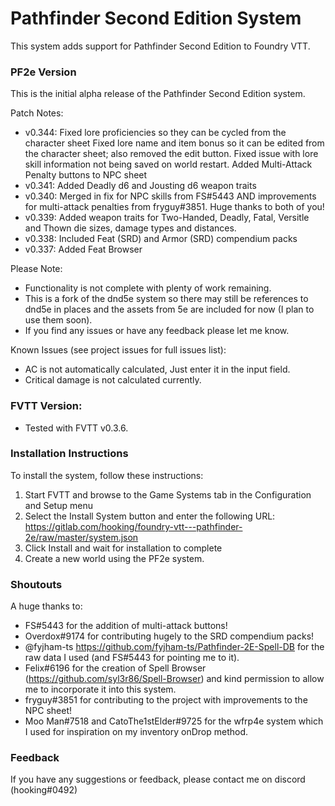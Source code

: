 # Pathfinder Second Edition System

This system adds support for Pathfinder Second Edition to Foundry VTT.

### PF2e Version
This is the initial alpha release of the Pathfinder Second Edition system.

Patch Notes:
*  v0.344: Fixed lore proficiencies so they can be cycled from the character sheet Fixed lore name and item bonus so it can be edited from the character sheet; also removed the edit button. Fixed issue with lore skill information not being saved on world restart. Added Multi-Attack Penalty buttons to NPC sheet
*  v0.341: Added Deadly d6 and Jousting d6 weapon traits
*  v0.340: Merged in fix for NPC skills from FS#5443 AND improvements for multi-attack penalties from fryguy#3851. Huge thanks to both of you!
*  v0.339: Added weapon traits for Two-Handed, Deadly, Fatal, Versitle and Thown die sizes, damage types and distances.
*  v0.338: Included Feat (SRD) and Armor (SRD) compendium packs 
*  v0.337: Added Feat Browser

Please Note:
- Functionality is not complete with plenty of work remaining. 
- This is a fork of the dnd5e system so there may still be references to dnd5e in places and the assets from 5e are included for now (I plan to use them soon).
- If you find any issues or have any feedback please let me know.

Known Issues (see project issues for full issues list):
- AC is not automatically calculated, Just enter it in the input field.
- Critical damage is not calculated currently.

### FVTT Version:
- Tested with FVTT v0.3.6.

### Installation Instructions

To install the system, follow these instructions:

1. Start FVTT and browse to the Game Systems tab in the Configuration and Setup menu
2. Select the Install System button and enter the following URL: https://gitlab.com/hooking/foundry-vtt---pathfinder-2e/raw/master/system.json
3. Click Install and wait for installation to complete
4. Create a new world using the PF2e system.

### Shoutouts

A huge thanks to:
- FS#5443 for the addition of multi-attack buttons!
- Overdox#9174 for contributing hugely to the SRD compendium packs!
- @fyjham-ts https://github.com/fyjham-ts/Pathfinder-2E-Spell-DB for the raw data I used (and FS#5443 for pointing me to it).
- Felix#6196 for the creation of Spell Browser (https://github.com/syl3r86/Spell-Browser) and kind permission to allow me to incorporate it into this system.
- fryguy#3851 for contributing to the project with improvements to the NPC sheet!
- Moo Man#7518  and CatoThe1stElder#9725 for the wfrp4e system which I used for inspiration on my inventory onDrop method.

### Feedback

If you have any suggestions or feedback, please contact me on discord (hooking#0492)